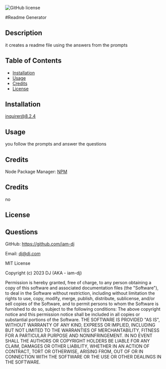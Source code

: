 
    
![GitHub license](https://img.shields.io/badge/license-MIT-black.svg)

#Readme Generator

## Description
it creates a readme file using the answers from the prompts

## Table of Contents
- [Installation](#installation)
- [Usage](#usage)
- [Credits](#credits)
- [License](#license)

## Installation
inquirer@8.2.4

## Usage
you follow the prompts and answer the questions

## Credits
Node Package Manager: [NPM](www.npmjs.com)

## Credits
no

## License

## Questions
GitHub: https://github.com/iam-dj

Email: dj@dj.com

MIT License

Copyright (c) 2023 DJ (AKA - iam-dj)

Permission is hereby granted, free of charge, to any person obtaining a copy of this software and associated documentation files (the "Software"), to deal in the Software without restriction, including without limitation the rights to use, copy, modify, merge, publish, distribute, sublicense, and/or sell copies of the Software, and to permit persons to whom the Software is furnished to do so, subject to the following conditions:
The above copyright notice and this permission notice shall be included in all copies or substantial portions of the Software.
THE SOFTWARE IS PROVIDED "AS IS", WITHOUT WARRANTY OF ANY KIND, EXPRESS OR IMPLIED, INCLUDING BUT NOT LIMITED TO THE WARRANTIES OF MERCHANTABILITY, FITNESS FOR A PARTICULAR PURPOSE AND NONINFRINGEMENT. IN NO EVENT SHALL THE AUTHORS OR COPYRIGHT HOLDERS BE LIABLE FOR ANY CLAIM, DAMAGES OR OTHER LIABILITY, WHETHER IN AN ACTION OF CONTRACT, TORT OR OTHERWISE, ARISING FROM, OUT OF OR IN CONNECTION WITH THE SOFTWARE OR THE USE OR OTHER DEALINGS IN THE SOFTWARE.
  

    